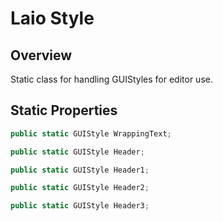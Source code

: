 # Laio Style

## Overview

Static class for handling GUIStyles for editor use. 

## Static Properties

```csharp
public static GUIStyle WrappingText;
```
```csharp
public static GUIStyle Header;
```
```csharp
public static GUIStyle Header1;
```
```csharp
public static GUIStyle Header2;
```
```csharp
public static GUIStyle Header3;
```